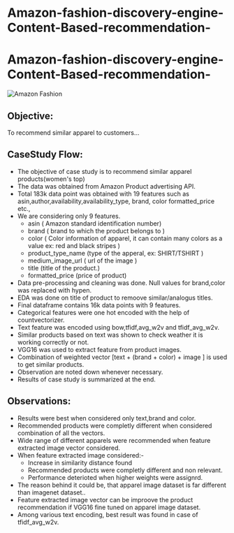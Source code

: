 # Amazon-fashion-discovery-engine-Content-Based-recommendation-
Amazon-fashion-discovery-engine-Content-Based-recommendation-
=========================
![Amazon Fashion](/images/amazon-fashion.gif)

## Objective: 
To recommend similar apparel to customers...

## CaseStudy Flow:

- The objective of case study is to recommend similar apparel products(women's top)
- The data was obtained from Amazon Product advertising API.
- Total 183k data point was obtained with 19 features such as asin,author,availability,availability_type, brand, color formatted_price etc.,
- We are considering only 9 features.
  - asin ( Amazon standard identification number)
  - brand ( brand to which the product belongs to )
  - color ( Color information of apparel, it can contain many colors as a value ex: red and black stripes )
  - product_type_name (type of the apperal, ex: SHIRT/TSHIRT )
  - medium_image_url ( url of the image )
  - title (title of the product.)
  - formatted_price (price of product)
- Data pre-processing and cleaning was done. Null values for brand,color was replaced with hypen.
- EDA was done on title of product to remoove similar/analogus titles.
- Final dataframe contains 16k data points with 9 features.
- Categorical features were one hot encoded with the help of countvectorizer.
- Text feature was encoded using bow,tfidf,avg_w2v and tfidf_avg_w2v.
- Similar products based on text was shown to check weather it is working correctly or not.
- VGG16 was used to extract feature from product images.
- Combination of weighted vector [text + (brand + color) + image ] is used to get similar products.
- Observation are noted down whenever necessary.
- Results of case study is summarized at the end.

## Observations:

- Results were best when considered only text,brand and color.
- Recommended products were completly different when considered combination of all the vectors.
- Wide range of different apparels were recommended when feature extracted image vector considered.
- When feature extracted image considered:-
  - Increase in similarity distance found
  - Recommended products were completly different and non relevant.
  - Performance deterioted when higher weights were assignrd.
- The reason behind it could be, that apparel image dataset is far different than imagenet dataset..
- Feature extracted image vector can be improove the product recommendation if VGG16 fine tuned on apparel image dataset.
- Among various text encoding, best result was found in case of tfidf_avg_w2v.


